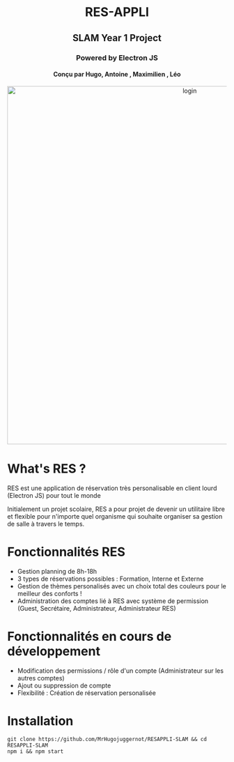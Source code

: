 <div align="center">
  <h1>RES-APPLI</h1>
  <h2>SLAM Year 1 Project</h2>
  <h3>Powered by Electron JS</h3>
  <h4>Conçu par Hugo, Antoine , Maximilien , Léo</h4>

<img width="822"  alt="login" src="https://github.com/MrHugojuggernot/RESAPPLI-SLAM/assets/39633298/68d675f6-1588-4e81-88c9-7786f4fb6b10">
</div>

# What's RES ? 

RES est une application de réservation très personalisable en client lourd (Electron JS) pour tout le monde

Initialement un projet scolaire, RES a pour projet de devenir un utilitaire libre et flexible pour n'importe quel organisme qui souhaite organiser sa gestion
de salle à travers le temps.

# Fonctionnalités RES

- Gestion planning de 8h-18h
- 3 types de réservations possibles : Formation, Interne et Externe
- Gestion de thèmes personalisés avec un choix total des couleurs pour le meilleur des conforts !
- Administration des comptes lié à RES avec système de permission (Guest, Secrétaire, Administrateur, Administrateur RES)

# Fonctionnalités en cours de développement

- Modification des permissions / rôle d'un compte (Administrateur sur les autres comptes)
- Ajout ou suppression de compte
- Flexibilité : Création de réservation personalisée

# Installation

``git clone https://github.com/MrHugojuggernot/RESAPPLI-SLAM && cd RESAPPLI-SLAM``
<br>
``npm i && npm start``
